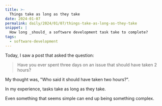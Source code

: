 ```yaml
---
title: >-
  Things take as long as they take
date: 2024-01-07
permalink: daily/2024/01/07/things-take-as-long-as-they-take
snippet: |
  How long _should_ a software development task take to complete?
tags:
  - software-development
---
```


Today, I saw a post that asked the question:

> Have you ever spent three days on an issue that should have taken 2 hours?

My thought was, "Who said it should have taken two hours?".

In my experience, tasks take as long as they take.

Even something that seems simple can end up being something complex.
